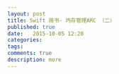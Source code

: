 ```yaml
---
layout: post
title: Swift 简书- 内存管理ARC （二）
published: true
date:   2015-10-05 12:20
categories:
tags:
comments: true
description: more
---
```




